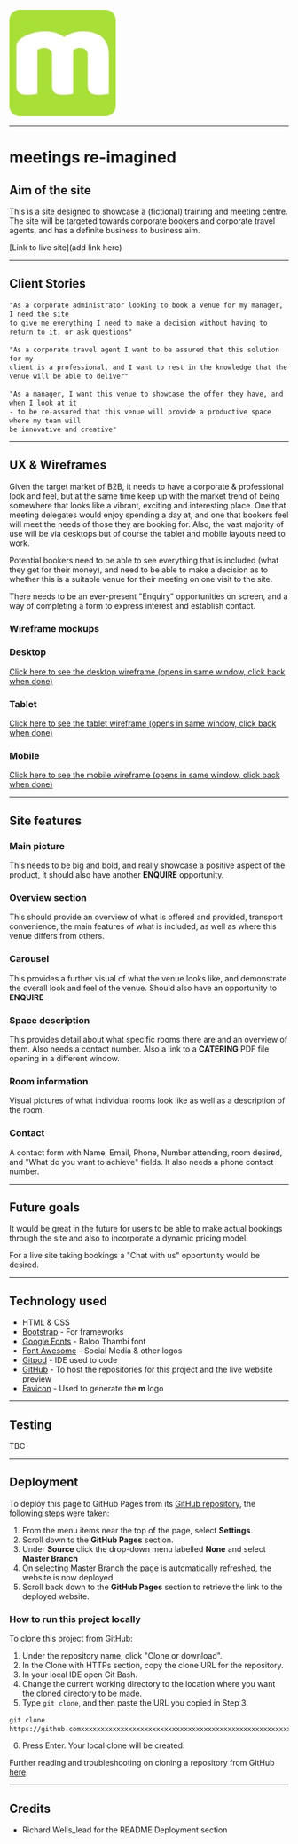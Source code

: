 ![logo](/assets/images/logojpg.jpg)

---

# **meetings re-imagined**

## **Aim of the site**

This is a site designed to showcase a (fictional) training and meeting centre. The site will 
be targeted towards corporate bookers and corporate travel agents, and has a definite
business to business aim.

[Link to live site](add link here)

---

## **Client Stories**

    "As a corporate administrator looking to book a venue for my manager, I need the site
    to give me everything I need to make a decision without having to return to it, or ask questions"

    "As a corporate travel agent I want to be assured that this solution for my 
    client is a professional, and I want to rest in the knowledge that the venue will be able to deliver"

    "As a manager, I want this venue to showcase the offer they have, and when I look at it 
    - to be re-assured that this venue will provide a productive space where my team will 
    be innovative and creative"

---

## **UX & Wireframes**

Given the target market of B2B, it needs to have a corporate & professional look and feel, but at the 
same time keep up with the market trend of being somewhere that looks like a vibrant,
exciting and interesting place. One that meeting delegates would enjoy spending a day at, and one that bookers
feel will meet the needs of those they are booking for. Also, the vast majority of use will
be via desktops but of course the tablet and mobile layouts need to work.

Potential bookers need to be able to see everything that is included (what 
they get for their money), and need to be able to 
make a decision as to whether this is a suitable venue for their meeting on one visit
to the site. 

There needs to be an ever-present "Enquiry" opportunities on screen, and a way of completing a form to 
express interest and establish contact.


### **Wireframe mockups**

### **Desktop**

<a href="https://photos.app.goo.gl/RuyV8ttVY5k7dWE97" target="_blank">Click here to see the desktop wireframe (opens in same window, click back when done)</a>

### **Tablet**

<a href="https://photos.app.goo.gl/USeRzLc9s91Rmk6R9" target="_blank">Click here to see the tablet wireframe (opens in same window, click back when done)</a>

### **Mobile**

<a href="https://photos.app.goo.gl/widpvbDnDKUxZWZ87" target="_blank">Click here to see the mobile wireframe (opens in same window, click back when done)</a></a>

---


## **Site features**

### **Main picture**
This needs to be big and bold, and really showcase a positive aspect of the product,
it should also have another **ENQUIRE** opportunity.

### **Overview section**

This should provide an overview of what is offered and provided, transport convenience,
the main features of what is included, as well as where this venue differs from others.

### **Carousel**

This provides a further visual of what the venue looks like, and demonstrate the overall
look and feel of the venue. Should also have an opportunity to **ENQUIRE**

### **Space description**

This provides detail about what specific rooms there are and an overview of them. Also 
needs a contact number. Also a link to a **CATERING** PDF file opening in a different
window.


### **Room information**

Visual pictures of what individual rooms look like as well as a description of the room.

### **Contact**

A contact form with Name, Email, Phone, Number attending, room desired,
and "What do you want to achieve" fields. It also needs a phone contact number.

---
## Future goals

It would be great in the future for users to be able to make actual bookings through the
site and also to incorporate a dynamic pricing model.

For a live site taking bookings a "Chat with us" opportunity would be desired.



---
## Technology used

* HTML & CSS
* [Bootstrap](https://getbootstrap.com/) - For frameworks
* [Google Fonts](https://fonts.google.com/) - Baloo Thambi font
* [Font Awesome](https://fontawesome.com/) - Social Media & other logos
* [Gitpod](https://www.gitpod.io/) - IDE used to code
* [GitHub](https://github.com/) - To host the repositories for this project and the live website preview
* [Favicon](https://favicon.io/) - Used to generate the **m** logo

---
## Testing

TBC

---
## Deployment

To deploy this page to GitHub Pages from its [GitHub repository](https://github.comxxxxxxxxxxxxxxxxxxxxxxxxx), the following steps were taken: 

1. From the menu items near the top of the page, select **Settings**.
2. Scroll down to the **GitHub Pages** section.
3. Under **Source** click the drop-down menu labelled **None** and select **Master Branch**
4. On selecting Master Branch the page is automatically refreshed, the website is now deployed. 
5. Scroll back down to the **GitHub Pages** section to retrieve the link to the deployed website.
 

### How to run this project locally

To clone this project from GitHub:

1. Under the repository name, click "Clone or download".
2. In the Clone with HTTPs section, copy the clone URL for the repository. 
3. In your local IDE open Git Bash.
4. Change the current working directory to the location where you want the cloned directory to be made.
5. Type ```git clone```, and then paste the URL you copied in Step 3.
```console
git clone https://github.comxxxxxxxxxxxxxxxxxxxxxxxxxxxxxxxxxxxxxxxxxxxxxxxxxxxxxxxxxxxxxxxxxxxxxxxxxxxxxxxxxxxxxxxxxx
```
6. Press Enter. Your local clone will be created.

Further reading and troubleshooting on cloning a repository from GitHub [here](https://help.github.com/en/articles/cloning-a-repository).

---
## Credits

* Richard Wells_lead for the README Deployment section